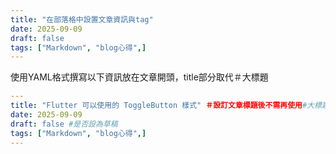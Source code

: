 ```yaml
---
title: "在部落格中設置文章資訊與tag"
date: 2025-09-09
draft: false
tags: ["Markdown", "blog心得",]
---
```


使用YAML格式撰寫以下資訊放在文章開頭，title部分取代＃大標題

```YAML
---
title: "Flutter 可以使用的 ToggleButton 樣式" ＃設訂文章標題後不需再使用#大標題
date: 2025-09-09
draft: false #是否設為草稿
tags: ["Markdown", "blog心得",]
---
```
